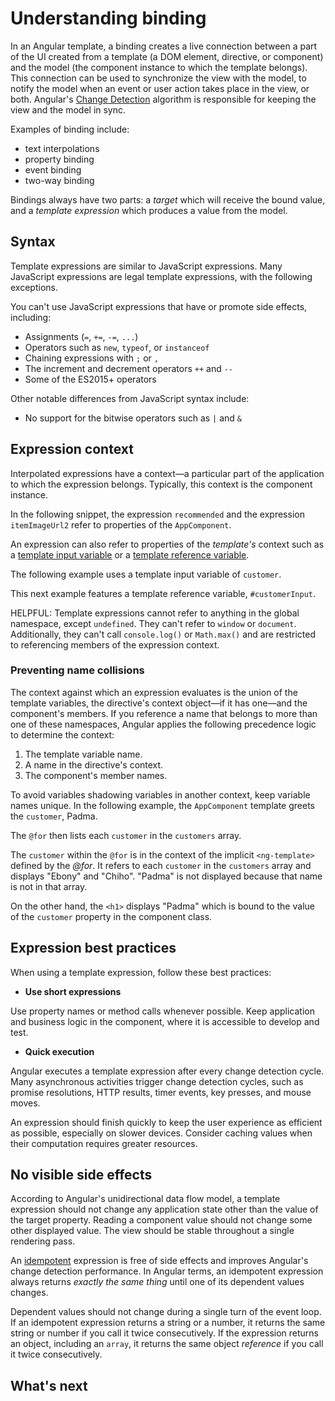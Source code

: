 # Understanding binding

In an Angular template, a binding creates a live connection between a part of the UI created from a template (a DOM element, directive, or component) and the model (the component instance to which the template belongs). This connection can be used to synchronize the view with the model, to notify the model when an event or user action takes place in the view, or both. Angular's [Change Detection](best-practices/runtime-performance) algorithm is responsible for keeping the view and the model in sync.

Examples of binding include:

* text interpolations
* property binding
* event binding
* two-way binding

Bindings always have two parts: a _target_ which will receive the bound value, and a _template expression_ which produces a value from the model.

## Syntax

Template expressions are similar to JavaScript expressions.
Many JavaScript expressions are legal template expressions, with the following exceptions.

You can't use JavaScript expressions that have or promote side effects, including:

* Assignments (`=`, `+=`, `-=`, `...`)
* Operators such as `new`, `typeof`, or `instanceof`
* Chaining expressions with <code>;</code> or <code>,</code>
* The increment and decrement operators `++` and `--`
* Some of the ES2015+ operators

Other notable differences from JavaScript syntax include:

* No support for the bitwise operators such as `|` and `&`

## Expression context

Interpolated expressions have a context&mdash;a particular part of the application to which the expression belongs.  Typically, this context is the component instance.

In the following snippet, the expression `recommended` and the expression `itemImageUrl2` refer to properties of the `AppComponent`.

<docs-code path="adev/content/examples/interpolation/src/app/app.component.html" visibleRegion="component-context" header="src/app/app.component.html"/>

An expression can also refer to properties of the _template's_ context such as a [template input variable](guide/directives/structural-directives#shorthand) or a [template reference variable](guide/templates/reference-variables).

The following example uses a template input variable of `customer`.

<docs-code path="adev/content/examples/interpolation/src/app/app.component.html" visibleRegion="template-input-variable" header="src/app/app.component.html (template input variable)"/>

This next example features a template reference variable, `#customerInput`.

<docs-code path="adev/content/examples/interpolation/src/app/app.component.html" visibleRegion="template-reference-variable" header="src/app/app.component.html (template reference variable)"/>

HELPFUL: Template expressions cannot refer to anything in the global namespace, except `undefined`.  They can't refer to `window` or `document`.  Additionally, they can't call `console.log()` or `Math.max()` and are restricted to referencing members of the expression context.

### Preventing name collisions

The context against which an expression evaluates is the union of the template variables, the directive's context object&mdash;if it has one&mdash;and the component's members.
If you reference a name that belongs to more than one of these namespaces, Angular applies the following precedence logic to determine the context:

1. The template variable name.
1. A name in the directive's context.
1. The component's member names.

To avoid variables shadowing variables in another context, keep variable names unique.
In the following example, the `AppComponent` template greets the `customer`, Padma.

The `@for` then lists each `customer` in the `customers` array.

<docs-code path="adev/content/examples/interpolation/src/app/app.component.1.ts" visibleRegion="var-collision" header="src/app/app.component.ts"/>

The `customer` within the `@for` is in the context of the implicit `<ng-template>` defined by the _@for_.  It refers to each `customer` in the `customers` array and displays "Ebony" and "Chiho".  "Padma" is not displayed because that name is not in that array.

On the other hand, the `<h1>` displays "Padma" which is bound to the value of the `customer` property in the component class.

## Expression best practices

When using a template expression, follow these best practices:

* **Use short expressions**

Use property names or method calls whenever possible.  Keep application and business logic in the component, where it is accessible to develop and test.

* **Quick execution**

Angular executes a template expression after every change detection cycle.  Many asynchronous activities trigger change detection cycles, such as promise resolutions, HTTP results, timer events, key presses, and mouse moves.

An expression should finish quickly to keep the user experience as efficient as possible, especially on slower devices.  Consider caching values when their computation requires greater resources.

## No visible side effects

According to Angular's unidirectional data flow model, a template expression should not change any application state other than the value of the target property.  Reading a component value should not change some other displayed value.  The view should be stable throughout a single rendering pass.

  <docs-callout title='Idempotent expressions reduce side effects'>

An [idempotent](https://en.wikipedia.org/wiki/Idempotence) expression is free of side effects and improves Angular's change detection performance.  In Angular terms, an idempotent expression always returns _exactly the same thing_ until one of its dependent values changes.

Dependent values should not change during a single turn of the event loop.  If an idempotent expression returns a string or a number, it returns the same string or number if you call it twice consecutively.  If the expression returns an object, including an `array`, it returns the same object _reference_ if you call it twice consecutively.

  </docs-callout>

## What's next

<docs-pill-row>
  <docs-pill href="guide/templates/property-binding" title="Property binding"/>
  <docs-pill href="guide/templates/event-binding" title="Event binding"/>
</docs-pill-row>
